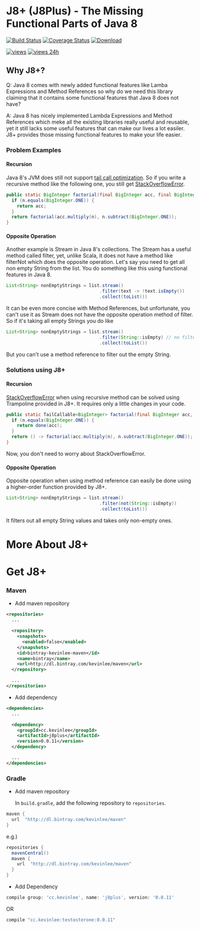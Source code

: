 # J8+ (J8Plus) - The Missing Functional Parts of Java 8

[![Build Status](https://travis-ci.org/Kevin-Lee/j8plus.svg?branch=master)](https://travis-ci.org/Kevin-Lee/j8plus)
[![Coverage Status](https://coveralls.io/repos/Kevin-Lee/j8plus/badge.svg)](https://coveralls.io/r/Kevin-Lee/j8plus)
[ ![Download](https://api.bintray.com/packages/kevinlee/maven/j8plus/images/download.svg) ](https://bintray.com/kevinlee/maven/j8plus/_latestVersion)

[![views](https://sourcegraph.com/api/repos/github.com/Kevin-Lee/j8plus/.counters/views.svg)](https://sourcegraph.com/github.com/Kevin-Lee/j8plus)
[![views 24h](https://sourcegraph.com/api/repos/github.com/Kevin-Lee/j8plus/.counters/views-24h.svg)](https://sourcegraph.com/github.com/Kevin-Lee/j8plus)

## Why J8+?
Q: Java 8 comes with newly added functional features like Lamba Expressions and Method References so why do we need this library claiming that it contains some functional features that Java 8 does not have?

A: Java 8 has nicely implemented Lambda Expressions and Method References which meke all the existing libraries really useful and reusable, yet it still lacks some useful features that can make our lives a lot easiler. J8+ provides those missing functional features to make your life easier.

### Problem Examples

#### Recursion

Java 8's JVM does still not support [tail call optimization](http://en.wikipedia.org/wiki/Tail_call). So if you write a recursive method like the following one, you still get [StackOverflowError](http://docs.oracle.com/javase/8/docs/api/java/lang/StackOverflowError.html).

```java
public static BigInteger factorial(final BigInteger acc, final BigInteger n) {
  if (n.equals(BigInteger.ONE)) {
    return acc;
  }
  return factorial(acc.multiply(n), n.subtract(BigInteger.ONE));
}
```

#### Opposite Operation

Another example is Stream in Java 8's collections. The Stream has a useful method called filter, yet, unlike Scala, it does not have a method like filterNot which does the opposite operation. Let's say you need to get all non empty String from the list. You do something like this using functional features in Java 8.

```java
List<String> nonEmptyStrings = list.stream()
                                   .filter(text -> !text.isEmpty())
                                   .collect(toList())

```

It can be even more concise with Method References, but unfortunate, you can't use it as Stream does not have the opposite operation method of filter.  So if it's taking all empty Strings you do like

```java
List<String> nonEmptyStrings = list.stream()
                                   .filter(String::isEmpty) // no filterNot method in Stream
                                   .collect(toList())

```
But you can't use a method reference to filter out the empty String.

### Solutions using J8+

#### Recursion
[StackOverflowError](http://docs.oracle.com/javase/8/docs/api/java/lang/StackOverflowError.html) when using recursive method can be solved using Trampoline provided in J8+. It requires only a little changes in your code.

```java
public static TailCallable<BigInteger> factorial(final BigInteger acc, final BigInteger n) {
  if (n.equals(BigInteger.ONE)) {
    return done(acc);
  }
  return () -> factorial(acc.multiply(n), n.subtract(BigInteger.ONE));
}
```
Now, you don't need to worry about StackOverflowError.

#### Opposite Operation

Opposite operation when using method reference can easily be done using a higher-order function provided by J8+.

```java
List<String> nonEmptyStrings = list.stream()
                                   .filter(not(String::isEmpty))
                                   .collect(toList())

```
It filters out all empty String values and takes only non-empty ones.

# More About J8+


# Get J8+

### Maven
* Add maven repository

```xml
<repositories>
  ...

  <repository>
    <snapshots>
      <enabled>false</enabled>
    </snapshots>
    <id>bintray-kevinlee-maven</id>
    <name>bintray</name>
    <url>http://dl.bintray.com/kevinlee/maven</url>
  </repository>

  ...
</repositories>
```

* Add dependency

```xml
<dependencies>
  ...

  <dependency>
    <groupId>cc.kevinlee</groupId>
    <artifactId>j8plus</artifactId>
    <version>0.0.11</version>
  </dependency>

  ...
</dependencies>
```

### Gradle
* Add maven repository

  In `build.gradle`, add the following repository to `repositories`.

```gradle
maven {
  url  "http://dl.bintray.com/kevinlee/maven"
}
```
  e.g.)

```gradle
repositories {
  mavenCentral()
  maven {
    url  "http://dl.bintray.com/kevinlee/maven"
  }
}
```

* Add Dependency

```gradle
compile group: 'cc.kevinlee', name: 'j8plus', version: '0.0.11'
```
  OR

```gradle
compile "cc.kevinlee:testosterone:0.0.11"
```
